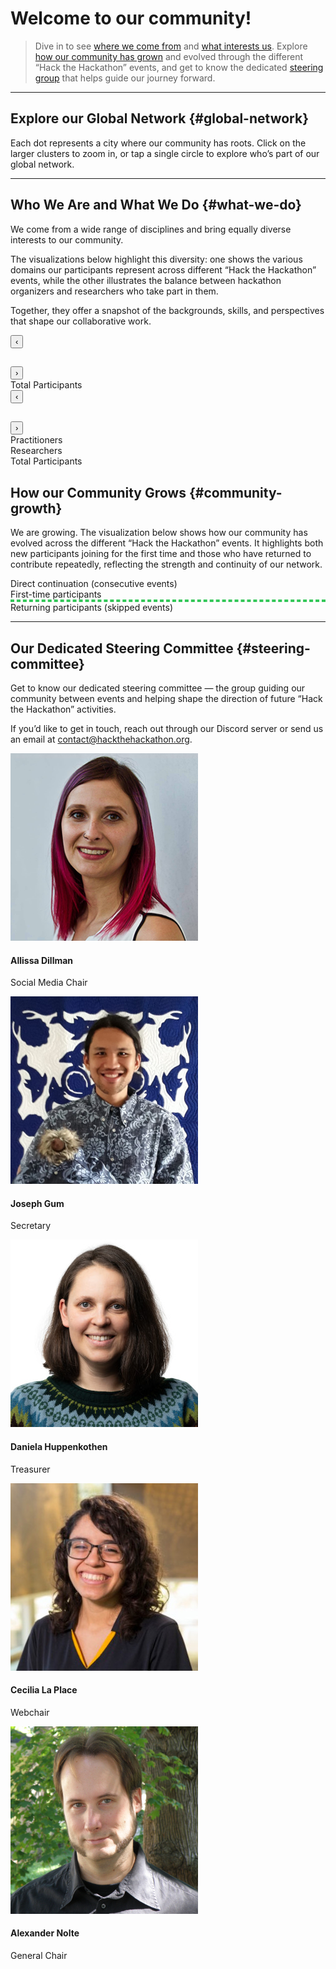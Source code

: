 <!--
.. title: Community
.. slug: community
.. hide_title: false
.. date: 2024-11-21 19:32:05 UTC
.. tags: 
.. category: 
.. link: 
.. description: 
.. type: text
.. extra_head: <link rel="stylesheet" href="https://unpkg.com/leaflet/dist/leaflet.css" /><link rel="stylesheet" href="https://unpkg.com/leaflet.markercluster/dist/MarkerCluster.css" /><link rel="stylesheet" href="https://unpkg.com/leaflet.markercluster/dist/MarkerCluster.Default.css" /><script src="https://unpkg.com/leaflet/dist/leaflet.js"></script><script src="https://unpkg.com/leaflet.markercluster/dist/leaflet.markercluster.js"></script><script src="/js/locations.js"></script><script src="/js/renderMap.js"></script><style>#map {width: 100%; height: 60vh; max-height: 800px; min-height: 300px;}</style></script><script src="/map-js/locations.js"></script><script src="/map-js/renderMap.js"></script><script src="https://cdnjs.cloudflare.com/ajax/libs/Chart.js/3.9.1/chart.min.js"></script><link href="../style/visualization.css" rel="stylesheet" type="text/css"><script src="https://cdnjs.cloudflare.com/ajax/libs/d3/7.8.5/d3.min.js"></script><script src="https://unpkg.com/d3-sankey@0.12.3/dist/d3-sankey.min.js"></script>
-->

# Welcome to our community!

> Dive in to see [where we come from](#global-network) and [what interests us](#what-we-do). Explore [how our community has grown](#community-growth) and evolved through the different “Hack the Hackathon” events, and get to know the dedicated [steering group](#steering-committee) that helps guide our journey forward.

---

## Explore our Global Network {#global-network}

Each dot represents a city where our community has roots. Click on the larger clusters to zoom in, or tap a single circle to explore who’s part of our global network.

<div id="map"></div><script>renderMap();</script>

---

## Who We Are and What We Do {#what-we-do}

We come from a wide range of disciplines and bring equally diverse interests to our community.

The visualizations below highlight this diversity: one shows the various domains our participants represent across different “Hack the Hackathon” events, while the other illustrates the balance between hackathon organizers and researchers who take part in them.

Together, they offer a snapshot of the backgrounds, skills, and perspectives that shape our collaborative work.

<section class="py-5 bg-light">
    <div class="row text-center">
        <div class="col-md-6">
            <div id="error" class="error" style="display: none;"></div>
            <div id="timeline_ra" class="timeline"></div>
            <div class="main-card">
                <div class="nav-header">
                    <button id="prevBtn_ra" class="nav-btn">‹</button>
                    <h2 id="eventTitle_ra" class="event-title"></h2>
                    <button id="nextBtn_ra" class="nav-btn">›</button>
                </div>
                <div class="content-grid">
                    <div class="chart-container">
                        <canvas id="pieChart_DOMAIN"></canvas>
                    </div>
                    <div class="stats domains row">
                        <div class="col-md-5 stat-card total">
                            <div class="stat-label">Total Participants</div>
                            <div id="totalValueDomain" class="stat-value"></div>
                        </div>
                    </div>
                </div>
            </div>
        </div>
        <div class="col-md-6">
            <div id="error" class="error" style="display: none;"></div>
            <div id="timeline_or" class="timeline"></div>
            <div class="main-card">
                <div class="nav-header">
                    <button id="prevBtn_or" class="nav-btn">‹</button>
                    <h2 id="eventTitle_or" class="event-title"></h2>
                    <button id="nextBtn_or" class="nav-btn">›</button>
                </div>
                <div class="content-grid">
                    <div class="chart-container">
                        <canvas id="pieChart_RO"></canvas>
                    </div>
                    <div class="stats ro">
                        <div class="stat-card practitioners">
                            <div class="stat-label">Practitioners</div>
                            <div id="practitionerPercent" class="stat-percent"></div>
                        </div>
                        <div class="stat-card researchers">
                            <div class="stat-label">Researchers</div>
                            <div id="researcherPercent" class="stat-percent"></div>
                        </div>
                        <div class="stat-card total">
                            <div class="stat-label">Total Participants</div>
                            <div id="totalValue" class="stat-value"></div>
                        </div>
                    </div>
                </div>
            </div>
        </div>
    </div>
</section>


## How our Community Grows {#community-growth}

We are growing. The visualization below shows how our community has evolved across the different “Hack the Hackathon” events. It highlights both new participants joining for the first time and those who have returned to contribute repeatedly, reflecting the strength and continuity of our network.

<section class="py-5 bg-light">
    <div class="container">
        <div id="error_sankey" class="error" style="display: none;"></div>
        <div class="chart-container-sankey">
            <div id="sankey"></div>
            <div class="legend">
                <div class="legend-item">
                    <div class="legend-color" style="background: #4a90e2;"></div>
                    <span>Direct continuation (consecutive events)</span>
                </div>
                <div class="legend-item">
                    <div class="legend-color" style="background: #9b59b6;"></div>
                    <span>First-time participants</span>
                </div>
                <div class="legend-item">
                    <div class="legend-color" style="background: #34c759; border: 2px dashed #34c759; background: transparent;"></div>
                    <span>Returning participants (skipped events)</span>
                </div>
            </div>
        </div>
    </div>
    <div class="tooltip" id="tooltip"></div>
</section>

---

## Our Dedicated Steering Committee {#steering-committee}

Get to know our dedicated steering committee — the group guiding our community between events and helping shape the direction of future “Hack the Hackathon” activities.

If you’d like to get in touch, reach out through our Discord server or send us an email at <a href="mailto:contact@hackthehackathon.org" target="_blank" alt="EMail">contact@hackthehackathon.org</a>.


<section>
    <div class="container steeringcommittee">
        <div class="row text-center">
            <!-- Allissa -->
            <div class="col-md-4">
                <div class="card">
                    <img src="/images/steeringcommittee/allissa.png" class="portrait" alt="Allissa Dillman">
                    <div class="card-body">
                        <h4 class="card-title">Allissa Dillman</h4>
                        <p class="card-text">Social Media Chair</p>
                        <a href="https://www.linkedin.com/in/allissa-dillman/" target="_blank"><i class="fab fa-linkedin"></i></a>
                    </div>
                </div>
            </div>
            <!-- Joseph -->
            <div class="col-md-4">
                <div class="card">
                    <img src="/images/steeringcommittee/joseph.jpg" class="portrait" alt="Joseph Gum">
                    <div class="card-body">
                        <h4 class="card-title">Joseph Gum</h4>
                        <p class="card-text">Secretary</p>
                        <a href="https://www.linkedin.com/in/josephigum/" target="_blank"><i class="fab fa-linkedin"></i></a>
                    </div>
                </div>
            </div>
            <!-- Daniela -->
            <div class="col-md-4">
                <div class="card">
                    <img src="/images/steeringcommittee/daniela.jpg" class="portrait" alt="Daniela Huppenkothen">
                    <div class="card-body">
                        <h4 class="card-title">Daniela Huppenkothen</h4>
                        <p class="card-text">Treasurer</p>
                        <a href="https://www.linkedin.com/in/daniela-h-0b44a97b/" target="_blank"><i class="fab fa-linkedin"></i></a>
                        <a href="https://huppenkothen.org/" target="_blank"><i class="fas fa-globe"></i></a>
                    </div>
                </div>
            </div>
        <div class="row text-center">
        </div>
            <!-- Cecilia -->
            <div class="col-md-4">
                <div class="card">
                    <img src="/images/steeringcommittee/cecilia.jpg" class="portrait" alt="Cecilia La Place">
                    <div class="card-body">
                        <h4 class="card-title">Cecilia La Place</h4>
                        <p class="card-text">Webchair</p>
                        <a href="https://www.linkedin.com/in/cecilia-la-place/" target="_blank"><i class="fab fa-linkedin"></i></a>
                    </div>
                </div>
            </div>
            <!-- Alex -->
            <div class="col-md-4">
                <div class="card">
                    <img src="/images/steeringcommittee/alex.jpg" class="portrait" alt="Alexander Nolte">
                    <div class="card-body">
                        <h4 class="card-title">Alexander Nolte</h4>
                        <p class="card-text">General Chair</p>
                        <a href="https://www.linkedin.com/in/alexandernolte/" target="_blank"><i class="fab fa-linkedin"></i></a>
                        <a href="https://alexandernolte.github.io/" target="_blank"><i class="fas fa-globe"></i></a>
                    </div>
                </div>
            </div>
        </div>
    </div>
</section>



<script> <!-- SCRIPT FOR DOMAINS -->
    const CSV_PATH_RA = '/docs/domains.csv';  
    // Generate colors for each category
    const colors = ['#3b82f6', '#8b5cf6', '#ef4444', '#10b981', '#f59e0b', '#ec4899', '#6366f1', '#84cc16'];
    
    // Function to create muted versions of colors
    function getMutedColor(hexColor, opacity = 0.2) {
        // Convert hex to RGB
        const r = parseInt(hexColor.slice(1, 3), 16);
        const g = parseInt(hexColor.slice(3, 5), 16);
        const b = parseInt(hexColor.slice(5, 7), 16);
        
        // Return as rgba with reduced opacity for muted effect
        return `rgba(${r}, ${g}, ${b}, ${opacity})`;
    }

    let eventsData_domains = [];
    let currentIndex_domains = 0;
    let chart_domains = null;

    function parseCSV_domains(csvText) {
        const lines = csvText.trim().split('\n');
        
        // Function to parse a CSV line properly handling quoted fields
        function parseCSVLine(line) {
            const result = [];
            let current = '';
            let inQuotes = false;
            
            for (let i = 0; i < line.length; i++) {
                const char = line[i];
                
                if (char === '"') {
                    inQuotes = !inQuotes;
                } else if (char === ',' && !inQuotes) {
                    result.push(current.trim());
                    current = '';
                } else {
                    current += char;
                }
            }
            
            result.push(current.trim());
            return result;
        }
        
        const headers = parseCSVLine(lines[0]);
        const eventColumns = headers.slice(1);
        
        // Get all categories from the first column
        const categories = [];
        for (let i = 1; i < lines.length; i++) {
            const values = parseCSVLine(lines[i]);
            const category = values[0];
            if (!categories.includes(category)) {
                categories.push(category);
            }
        }
        
        const data = [];
        eventColumns.forEach(eventName => {
            const eventEntry = { name: eventName, categories: {}, total: 0 };
            
            // Initialize all categories to 0
            categories.forEach(category => {
                eventEntry.categories[category] = 0;
            });
            
            data.push(eventEntry);
        });
        
        // Fill in the data
        for (let i = 1; i < lines.length; i++) {
            const values = parseCSVLine(lines[i]);
            const category = values[0];
            
            eventColumns.forEach((eventName, index) => {
                const value = parseInt(values[index + 1]) || 0;
                const eventEntry = data.find(e => e.name === eventName);
                eventEntry.categories[category] = value;
            });
        }
        
        // Calculate totals
        data.forEach(eventEntry => {
            eventEntry.total = Object.values(eventEntry.categories).reduce((sum, val) => sum + val, 0);
        });
        
        return { events: data, categories: categories };
    }

    function showError_domains(message) {
        const errorDiv = document.getElementById('error');
        errorDiv.textContent = message;
        errorDiv.style.display = 'block';
    }

    function hideError_domains() {
        document.getElementById('error').style.display = 'none';
    }

    function createTimeline_domains() {
        const timeline = document.getElementById('timeline_ra');
        timeline.innerHTML = '';
        
        eventsData_domains.events.forEach((event, index) => {
            const dot = document.createElement('button');
            dot.className = 'timeline-dot';
            if (index === currentIndex_domains) dot.classList.add('active');
            dot.onclick = () => goToEvent_domains(index);
            dot.setAttribute('aria-label', `Go to ${event.name} OP`);
            timeline.appendChild(dot);
            
            if (index < eventsData_domains.events.length - 1) {
                const line = document.createElement('div');
                line.className = 'timeline-line';
                timeline.appendChild(line);
            }
        });
    }

    function updateChart_domains() {
        const event = eventsData_domains.events[currentIndex_domains];
        
        if (chart_domains) {
            chart_domains.destroy();
        }
        
        const ctx = document.getElementById('pieChart_DOMAIN').getContext('2d');
        
        chart_domains = new Chart(ctx, {
            type: 'pie',
            data: {
                labels: eventsData_domains.categories,
                datasets: [{
                    data: eventsData_domains.categories.map(category => event.categories[category]),
                    backgroundColor: colors.slice(0, eventsData_domains.categories.length),
                    borderWidth: 0
                }]
            },
            options: {
                responsive: true,
                maintainAspectRatio: false,
                plugins: {
                    legend: {
                        display: false
                    },
                    tooltip: {
                        callbacks: {
                            label: function(context) {
                                const label = context.label || '';
                                const value = context.parsed;
                                const total = context.dataset.data.reduce((a, b) => a + b, 0);
                                const percentage = ((value / total) * 100).toFixed(1);
                                return `${label}: ${value} (${percentage}%)`;
                            }
                        }
                    }
                }
            }
        });
    }

    function updateStats_domains() {
        const event = eventsData_domains.events[currentIndex_domains];
        
        document.getElementById('eventTitle_ra').textContent = event.name;
        
        // Get the stats container for domains
        const statsContainer = document.querySelector('.stats.domains');
        
        // Clear existing category stat cards (keep total)
        const existingCategoryCards = statsContainer.querySelectorAll('.stat-card:not(.total)');
        existingCategoryCards.forEach(card => card.remove());
        
        // Create stat cards dynamically for each category
        const categories = eventsData_domains.categories;
        const totalCard = statsContainer.querySelector('.stat-card.total');
        
        categories.forEach((category, index) => {
            const value = event.categories[category];
            const percentage = event.total > 0 ? ((value / event.total) * 100).toFixed(1) : 0;
            
            // Skip categories with zero values
            if (value === 0) {
                return;
            }
            
            // Create stat card
            const statCard = document.createElement('div');
            statCard.className = `col-md-5 stat-card category-${index}`;
            
            // Get the corresponding muted color from the chart color palette
            const originalColor = colors[index % colors.length];
            const mutedBackgroundColor = getMutedColor(originalColor, 0.15);
            const borderColor = getMutedColor(originalColor, 0.5);
            
            statCard.style.backgroundColor = mutedBackgroundColor;
            statCard.style.border = `2px solid ${borderColor}`;
            statCard.style.color = originalColor; // Use original color for text for good contrast
            
            statCard.innerHTML = `
                <div class="stat-label">${category}</div>
                <div class="stat-percent">${percentage}%</div>
            `;
            
            // Insert before the total card
            statsContainer.insertBefore(statCard, totalCard);
        });
        
        // Update total
        document.getElementById('totalValueDomain').textContent = event.total;
        
        document.getElementById('prevBtn_ra').disabled = currentIndex_domains === 0;
        document.getElementById('nextBtn_ra').disabled = currentIndex_domains === eventsData_domains.events.length - 1;
    }

    function updateDisplay_domains() {
        createTimeline_domains();
        updateChart_domains();
        updateStats_domains();
    }

    function goToEvent_domains(index) {
        currentIndex_domains = index;
        updateDisplay_domains();
    }

    function nextEvent_domains() {
        if (currentIndex_domains < eventsData_domains.events.length - 1) {
            currentIndex_domains++;
            updateDisplay_domains();
        }
    }

    function prevEvent_domains() {
        if (currentIndex_domains > 0) {
            currentIndex_domains--;
            updateDisplay_domains();
        }
    }

    document.getElementById('nextBtn_ra').onclick = nextEvent_domains;
    document.getElementById('prevBtn_ra').onclick = prevEvent_domains;

    // Load data from CSV
    fetch(CSV_PATH_RA)
        .then(response => {
            if (!response.ok) {
                throw new Error(`Could not load CSV file from ${CSV_PATH_RA}. Make sure the file exists and the path is correct.`);
            }
            return response.text();
        })
        .then(csvText => {
            hideError_domains();
            eventsData_domains = parseCSV_domains(csvText);
            if (eventsData_domains.events.length === 0) {
                throw new Error('No data found in CSV file');
            }
            updateDisplay_domains();
        })
        .catch(error => {
            showError_domains(error.message);
            console.error('Error loading data:', error);
        });
</script>

<script> <!-- SCRIPT FOR RESEARCHER V ORGANIZER -->
    const CSV_PATH_OR = '/docs/practitioner_v_researchers.csv';  // Adjust this path for your Nikola setup
    
    // Function to create muted versions of colors
    function getMutedColor_OR(hexColor, opacity = 0.2) {
        // Convert hex to RGB
        const r = parseInt(hexColor.slice(1, 3), 16);
        const g = parseInt(hexColor.slice(3, 5), 16);
        const b = parseInt(hexColor.slice(5, 7), 16);
        
        // Return as rgba with reduced opacity for muted effect
        return `rgba(${r}, ${g}, ${b}, ${opacity})`;
    }

    let eventsData_practitioner_organizer = [];
    let currentIndex_practitioner_organizer = 0;
    let chart_practitioner_organizer = null;

    function parseCSV_practitioner_organizer(csvText) {
        const lines = csvText.trim().split('\n');
        const headers = lines[0].split(',').map(h => h.trim());
        const eventColumns = headers.slice(1);
        
        const data = [];
        for (let i = 1; i < lines.length; i++) {
            const values = lines[i].split(',').map(v => v.trim());
            const position = values[0];
            
            eventColumns.forEach((eventName, index) => {
                const value = parseInt(values[index + 1]) || 0;
                
                let eventEntry = data.find(e => e.name === eventName);
                if (!eventEntry) {
                    eventEntry = { name: eventName, practitioners: 0, researchers: 0, total: 0 };
                    data.push(eventEntry);
                }
                
                if (position.toLowerCase().includes('practitioner')) {
                    eventEntry.practitioners = value;
                } else if (position.toLowerCase().includes('researcher')) {
                    eventEntry.researchers = value;
                }
                eventEntry.total = eventEntry.practitioners + eventEntry.researchers;
            });
        }
        
        return data;
    }

    function showError_practitioner_organizer(message) {
        const errorDiv = document.getElementById('error');
        errorDiv.textContent = message;
        errorDiv.style.display = 'block';
    }

    function hideError_practitioner_organizer() {
        document.getElementById('error').style.display = 'none';
    }

    function createTimeline_practitioner_organizer() {
        const timeline = document.getElementById('timeline_or');
        timeline.innerHTML = '';
        
        eventsData_practitioner_organizer.forEach((event, index) => {
            const dot = document.createElement('button');
            dot.className = 'timeline-dot';
            if (index === currentIndex_practitioner_organizer) dot.classList.add('active');
            dot.onclick = () => goToEvent_practitioner_organizer(index);
            dot.setAttribute('aria-label', `Go to ${event.name} OP`);
            timeline.appendChild(dot);
            
            if (index < eventsData_practitioner_organizer.length - 1) {
                const line = document.createElement('div');
                line.className = 'timeline-line';
                timeline.appendChild(line);
            }
        });
    }

    function updateChart_practitioner_organizer() {
        const event = eventsData_practitioner_organizer[currentIndex_practitioner_organizer];
        
        if (chart_practitioner_organizer) {
            chart_practitioner_organizer.destroy();
        }
        
        const ctx = document.getElementById('pieChart_RO').getContext('2d');
        chart_practitioner_organizer = new Chart(ctx, {
            type: 'pie',
            data: {
                labels: ['Practitioners', 'Researchers'],
                datasets: [{
                    data: [event.practitioners, event.researchers],
                    backgroundColor: ['#3b82f6', '#8b5cf6'],
                    borderWidth: 0
                }]
            },
            options: {
                responsive: true,
                maintainAspectRatio: false,
                plugins: {
                    legend: {
                        display: false
                    },
                    tooltip: {
                        callbacks: {
                            label: function(context) {
                                const label = context.label || '';
                                const value = context.parsed;
                                const total = context.dataset.data.reduce((a, b) => a + b, 0);
                                const percentage = ((value / total) * 100).toFixed(1);
                                return `${label}: ${value} (${percentage}%)`;
                            }
                        }
                    }
                }
            }
        });
    }

    function updateStats_practitioner_organizer() {
        const event = eventsData_practitioner_organizer[currentIndex_practitioner_organizer];
        
        document.getElementById('eventTitle_or').textContent = event.name;
        
        // Apply muted colors to practitioner card
        const practitionerCard = document.querySelector('.stat-card.practitioners');
        const practitionerColor = '#3b82f6'; // Blue
        practitionerCard.style.backgroundColor = getMutedColor_OR(practitionerColor, 0.15);
        practitionerCard.style.border = `2px solid ${getMutedColor_OR(practitionerColor, 0.5)}`;
        practitionerCard.style.color = practitionerColor;
        
        // Apply muted colors to researcher card
        const researcherCard = document.querySelector('.stat-card.researchers');
        const researcherColor = '#8b5cf6'; // Purple
        researcherCard.style.backgroundColor = getMutedColor_OR(researcherColor, 0.15);
        researcherCard.style.border = `2px solid ${getMutedColor_OR(researcherColor, 0.5)}`;
        researcherCard.style.color = researcherColor;
        
        document.getElementById('practitionerPercent').textContent = 
            `${((event.practitioners / event.total) * 100).toFixed(1)}%`;
        
        document.getElementById('researcherPercent').textContent = 
            `${((event.researchers / event.total) * 100).toFixed(1)}%`;
        
        document.getElementById('totalValue').textContent = event.total;
        
        document.getElementById('prevBtn_or').disabled = currentIndex_practitioner_organizer === 0;
        document.getElementById('nextBtn_or').disabled = currentIndex_practitioner_organizer === eventsData_practitioner_organizer.length - 1;
    }

    function updateDisplay_practitioner_organizer() {
        createTimeline_practitioner_organizer();
        updateChart_practitioner_organizer();
        updateStats_practitioner_organizer();
    }

    function goToEvent_practitioner_organizer(index) {
        currentIndex_practitioner_organizer = index;
        updateDisplay_practitioner_organizer();
    }

    function nextEvent_practitioner_organizer() {
        if (currentIndex_practitioner_organizer < eventsData_practitioner_organizer.length - 1) {
            currentIndex_practitioner_organizer++;
            updateDisplay_practitioner_organizer();
        }
    }

    function prevEvent_practitioner_organizer() {
        if (currentIndex_practitioner_organizer > 0) {
            currentIndex_practitioner_organizer--;
            updateDisplay_practitioner_organizer();
        }
    }

    document.getElementById('nextBtn_or').onclick = nextEvent_practitioner_organizer;
    document.getElementById('prevBtn_or').onclick = prevEvent_practitioner_organizer;

    // Load data from CSV
    fetch(CSV_PATH_OR)
        .then(response => {
            if (!response.ok) {
                throw new Error(`Could not load CSV file from ${CSV_PATH_OR}. Make sure the file exists and the path is correct.`);
            }
            return response.text();
        })
        .then(csvText => {
            hideError_practitioner_organizer();
            eventsData_practitioner_organizer = parseCSV_practitioner_organizer(csvText);
            if (eventsData_practitioner_organizer.length === 0) {
                throw new Error('No data found in CSV file');
            }
            updateDisplay_practitioner_organizer();
        })
        .catch(error => {
            showError_practitioner_organizer(error.message);
            console.error('Error loading data:', error);
        });
</script>

<script> <!-- SCRIPT FOR CONTINUED PARTICIPATION -->
    // CONFIGURATION: Change this path to where your CSV file is located
    const CSV_PATH = '/docs/continued_participation.csv';

    function parseParticipantCSV(csvText) {
        const lines = csvText.trim().split('\n');
        const headers = lines[0].split(',').map(h => h.trim());
        
        const participants = [];
        for (let i = 1; i < lines.length; i++) {
            const values = lines[i].split(',').map(v => v.trim().toLowerCase());
            const attendance = {};
            headers.forEach((event, index) => {
                attendance[event] = values[index] === 'yes';
            });
            participants.push(attendance);
        }
        
        return { headers, participants };
    }

    function calculateRetentionStats(headers, participants) {
        const stats = {};
        
        headers.forEach(event => {
            const attended = participants.filter(p => p[event]).length;
            stats[event] = {
                total: attended,
                percentage: (attended / participants.length * 100).toFixed(1)
            };
        });
        
        return stats;
    }

    function createSankeyData(headers, participants) {
        const nodes = [];
        const links = [];
        let nodeId = 0;
        
        // Create event nodes
        headers.forEach((event, index) => {
            nodes.push({ 
                name: event,
                id: nodeId++,
                type: 'event',
                color: '#4a90e2',
                eventIndex: index
            });
        });
        
        // Add single newcomer source node
        nodes.push({
            name: `Newcomers`,
            id: nodeId++,
            type: 'newcomers',
            color: '#9b59b6'
        });
        
        // Calculate participant flows
        for (let i = 0; i < headers.length; i++) {
            const currentEvent = headers[i];
            const currentEventNode = nodes.find(n => n.name === currentEvent && n.type === 'event');
            
            if (i === 0) {
                // First event: all participants are newcomers
                const currentAttendees = participants.filter(p => p[currentEvent]);
                const newcomerNode = nodes.find(n => n.type === 'newcomers');
                links.push({
                    source: newcomerNode.id,
                    target: currentEventNode.id,
                    value: currentAttendees.length,
                    type: 'newcomers'
                });
            } else {
                // For subsequent events, track where each participant came from
                const currentEventParticipants = participants.filter(p => p[currentEvent]);
                
                // Group participants by their most recent previous event attendance
                const participantFlows = new Map();
                
                currentEventParticipants.forEach(participant => {
                    // Find the most recent event this participant attended before current event
                    let mostRecentEventIndex = -1;
                    for (let j = i - 1; j >= 0; j--) {
                        if (participant[headers[j]]) {
                            mostRecentEventIndex = j;
                            break;
                        }
                    }
                    
                    const flowKey = mostRecentEventIndex >= 0 ? `event_${mostRecentEventIndex}` : 'newcomer';
                    participantFlows.set(flowKey, (participantFlows.get(flowKey) || 0) + 1);
                });
                
                // Create flows based on participant sources
                participantFlows.forEach((count, flowKey) => {
                    if (flowKey === 'newcomer') {
                        // True newcomer flow from single newcomer node
                        const newcomerNode = nodes.find(n => n.type === 'newcomers');
                        links.push({
                            source: newcomerNode.id,
                            target: currentEventNode.id,
                            value: count,
                            type: 'newcomers'
                        });
                    } else {
                        // Returning participant flow from their most recent event
                        const sourceEventIndex = parseInt(flowKey.split('_')[1]);
                        const sourceEventNode = nodes.find(n => n.type === 'event' && n.eventIndex === sourceEventIndex);
                        
                        const isDirectContinuation = sourceEventIndex === i - 1;
                        const gapSize = i - sourceEventIndex - 1;
                        
                        links.push({
                            source: sourceEventNode.id,
                            target: currentEventNode.id,
                            value: count,
                            type: isDirectContinuation ? 'direct_continuation' : 'returning_jump',
                            gap: gapSize,
                            sourceEventName: headers[sourceEventIndex],
                            targetEventName: headers[i]
                        });
                    }
                });
                
                // Calculate retention rate from immediate previous event for display
                const previousEvent = headers[i - 1];
                const previousEventNode = nodes.find(n => n.name === previousEvent && n.type === 'event');
                const previousAttendees = participants.filter(p => p[previousEvent]);
                const directContinuing = participants.filter(p => p[previousEvent] && p[currentEvent]).length;
                
                if (previousAttendees.length > 0 && directContinuing > 0) {
                    const retentionRate = Math.round((directContinuing / previousAttendees.length) * 100);
                    
                    // Find the direct continuation link and add retention rate
                    const directLink = links.find(l => 
                        l.source === previousEventNode.id && 
                        l.target === currentEventNode.id && 
                        l.type === 'direct_continuation'
                    );
                    if (directLink) {
                        directLink.retentionRate = retentionRate;
                    }
                }
            }
        }
        
        return { nodes, links };
    }

    function drawSankey(data) {
        // Alphanumeric sort function for node names (reversed order)
        function alphanumericSortReverse(a, b) {
            // Extract the name for comparison
            const nameA = a.name || '';
            const nameB = b.name || '';
            
            // Split into segments of letters and numbers
            const segmentA = nameA.match(/(\d+|\D+)/g) || [];
            const segmentB = nameB.match(/(\d+|\D+)/g) || [];
            
            const maxLength = Math.max(segmentA.length, segmentB.length);
            
            for (let i = 0; i < maxLength; i++) {
                const partA = segmentA[i] || '';
                const partB = segmentB[i] || '';
                
                // Check if both parts are numeric
                const numA = parseInt(partA, 10);
                const numB = parseInt(partB, 10);
                
                if (!isNaN(numA) && !isNaN(numB)) {
                    // Both are numbers - compare numerically (reversed)
                    if (numA !== numB) {
                        return -(numB - numA); // Reversed order
                    }
                } else {
                    // At least one is text - compare as strings (reversed)
                    const comparison = partB.localeCompare(partA, undefined, { 
                        numeric: true, 
                        sensitivity: 'base' 
                    });
                    if (comparison !== 0) {
                        return -comparison;
                    }
                }
            }
            
            return 0;
        }
        
        const container = document.getElementById('sankey');
        
        // Ensure container has proper dimensions
        const width = Math.max(container.clientWidth, 800); // Increased minimum width
        const height = Math.max(container.clientHeight, 500); // Increased minimum height
        
        // If container still has no dimensions, set them explicitly
        if (container.clientWidth === 0) {
            container.style.width = '100%';
            container.style.height = '500px';
        }
        
        // Clear previous
        d3.select('#sankey').selectAll('*').remove();
        
        const svg = d3.select('#sankey')
            .append('svg')
            .attr('width', width)
            .attr('height', height);
        
        // Validate that we have valid dimensions before proceeding
        if (width <= 80 || height <= 40) {
            console.error('Container dimensions too small for Sankey diagram');
            return;
        }
        
        const sankey = d3.sankey()
            .nodeWidth(20)
            .nodePadding(30)
            .extent([[50, 30], [width - 50, height - 50]])
            .nodeSort(null); // Disable automatic sorting since we sort manually
        
        // Validate data before processing
        if (!data.nodes || !data.links || data.nodes.length === 0) {
            console.error('Invalid or empty Sankey data');
            return;
        }
        
        // Manually sort nodes before passing to Sankey (reverse alphanumeric order)
        const sortedNodes = data.nodes.map(d => Object.assign({}, d)).sort(alphanumericSortReverse);
        
        const { nodes, links } = sankey({
            nodes: sortedNodes,
            links: data.links.map(d => Object.assign({}, d))
        });

        // Manually adjust outgoing flow positions: direct continuation first, then returning jumps
        nodes.forEach(node => {
            // Only adjust outgoing flows (sourceLinks)
            const outgoingLinks = node.sourceLinks || [];
            
            // Sort outgoing links: direct_continuation first, then newcomers, then returning_jump last
            const sortedOutgoingLinks = outgoingLinks.sort((a, b) => {
                const priorityOrder = { 'direct_continuation': 0, 'newcomers': 1, 'returning_jump': 2 };
                return (priorityOrder[a.type] || 3) - (priorityOrder[b.type] || 3);
            });
            
            // Recalculate outgoing flow positions
            let currentY = node.y0;
            sortedOutgoingLinks.forEach(link => {
                link.sy0 = currentY;
                link.sy1 = currentY + link.width;
                currentY += link.width;
                
                // Update the vertical position of the flow
                link.y0 = (link.sy0 + link.sy1) / 2;
            });
        });

        const tooltip = d3.select('#tooltip');
        
        // Define colors for different flow types
        const colors = {
            direct_continuation: '#4a90e2',
            returning_jump: '#34c759',
            newcomers: '#9b59b6',
            event: '#2c5aa0'
        };
        
        // Draw links with custom styling
        svg.append('g')
            .selectAll('path')
            .data(links)
            .enter()
            .append('path')
            .attr('class', 'link')
            .attr('d', d3.sankeyLinkHorizontal())
            .attr('stroke', d => {
                if (d.type === 'newcomers') return colors.newcomers;
                if (d.type === 'returning_jump') return colors.returning_jump;
                if (d.type === 'direct_continuation') return colors.direct_continuation;
                return colors.direct_continuation;
            })
            .attr('stroke-width', d => Math.max(2, d.width))
            .attr('fill', 'none')
            .attr('opacity', d => {
                if (d.type === 'returning_jump') return 0.7; // More visible for jumps
                return 0.6;
            })
            .attr('stroke-dasharray', d => {
                if (d.type === 'returning_jump') {
                    // Longer dashes for bigger jumps
                    const dashLength = Math.min(10, 5 + d.gap * 2);
                    return `${dashLength},${dashLength}`;
                }
                return 'none';
            })
            .on('mouseover', function(event, d) {
                const sourceNode = d.source.name;
                const targetNode = d.target.name;
                let tooltipText = `<strong>${sourceNode}</strong> → <strong>${targetNode}</strong><br/>${d.value} participant${d.value !== 1 ? 's' : ''}`;
                
                if (d.retentionRate) {
                    tooltipText += `<br/>Direct retention rate: ${d.retentionRate}%`;
                }
                if (d.type === 'returning_jump') {
                    const skippedEvents = d.gap;
                    if (skippedEvents === 1) {
                        tooltipText += `<br/>Skipped 1 event`;
                    } else if (skippedEvents > 1) {
                        tooltipText += `<br/>Skipped ${skippedEvents} events`;
                    }
                }
                if (d.type === 'newcomers') {
                    tooltipText += `<br/>First-time participants`;
                }
                
                tooltip.style('opacity', 1).html(tooltipText);
            })
            .on('mousemove', function(event) {
                tooltip.style('left', (event.pageX + 20) + 'px')
                    .style('top', (event.pageY - 20) + 'px');
            })
            .on('mouseout', function() {
                tooltip.style('opacity', 0);
            });
        
        // Draw nodes
        const node = svg.append('g')
            .selectAll('g')
            .data(nodes)
            .enter()
            .append('g')
            .attr('class', 'node');
        
        node.append('rect')
            .attr('x', d => d.x0)
            .attr('y', d => d.y0)
            .attr('height', d => d.y1 - d.y0)
            .attr('width', d => d.x1 - d.x0)
            .attr('fill', d => {
                if (d.type === 'newcomers') return colors.newcomers;
                if (d.type === 'event') return colors.event;
                return d.color;
            })
            .attr('rx', 3)
            .on('mouseover', function(event, d) {
                const inflow = d.targetLinks.reduce((sum, l) => sum + l.value, 0);
                const outflow = d.sourceLinks.reduce((sum, l) => sum + l.value, 0);
                let tooltipText = `<strong>${d.name}</strong><br/>Participants: ${Math.max(inflow, outflow)}`;
                if (d.type === 'newcomers') {
                    tooltipText += `<br/>First-time participants only`;
                } else if (d.type === 'event') {
                    tooltipText += `<br/>Total event attendance`;
                }
                tooltip.style('opacity', 1).html(tooltipText);
            })
            .on('mousemove', function(event) {
                tooltip.style('left', (event.pageX + 10) + 'px')
                    .style('top', (event.pageY - 10) + 'px');
            })
            .on('mouseout', function() {
                tooltip.style('opacity', 0);
            });
        
        // Add labels with better positioning
        node.append('text')
            .attr('x', d => {
                if (d.type === 'newcomers') {
                    return d.x1 + 10; // Right of newcomer nodes
                } else {
                    return d.x1 + 10; // Right of event nodes
                }
            })
            .attr('y', d => (d.y1 + d.y0) / 2)
            .attr('dy', '0.35em')
            .attr('text-anchor', 'start') // Always align text to start since all labels are now on the right
            .text(d => d.name)
            .style('fill', '#1e293b')
            .style('font-weight', d => d.type === 'event' ? 'bold' : 'normal')
            .style('font-size', '14px');
        
        // Add retention percentage labels on links
        svg.append('g')
            .selectAll('text')
            .data(links.filter(d => d.retentionRate))
            .enter()
            .append('text')
            .attr('x', d => (d.source.x1 + d.target.x0) / 2)
            .attr('y', d => (d.y0 + d.y1) / 2)
            .attr('dy', '0.35em')
            .attr('text-anchor', 'middle')
            .style('fill', '#1e293b')
            .style('font-weight', 'bold')
            .style('font-size', '12px')
            .style('background', 'white')
            .text(d => `${d.retentionRate}%`);
    }    function showError(message) {
        const errorDiv = document.getElementById('error_sankey');
        errorDiv.textContent = message;
        errorDiv.style.display = 'block';
    }

    function hideError() {
        document.getElementById('error_sankey').style.display = 'none';
    }

    // Load and process data
    fetch(CSV_PATH)
        .then(response => {
            if (!response.ok) {
                throw new Error(`Could not load CSV file from ${CSV_PATH}. Make sure the file exists and the path is correct.`);
            }
            return response.text();
        })
        .then(csvText => {
            hideError();
            const { headers, participants } = parseParticipantCSV(csvText);
            const stats = calculateRetentionStats(headers, participants);
            const sankeyData = createSankeyData(headers, participants);
            
            drawSankey(sankeyData);
            
            // Redraw on resize
            window.addEventListener('resize', () => {
                drawSankey(sankeyData);
            });
        })
        .catch(error => {
            showError(error.message);
            console.error('Error loading data:', error);
        });
</script>
